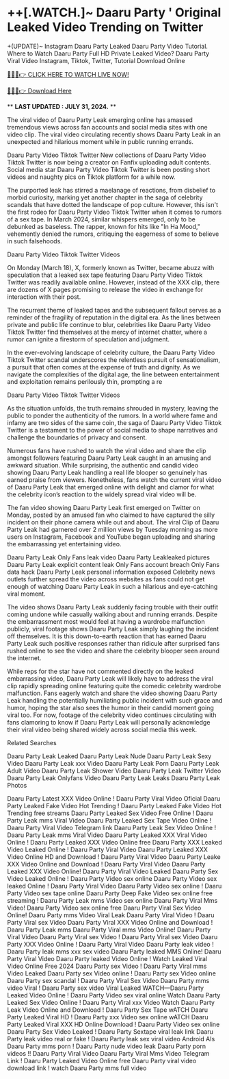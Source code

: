 # ++[.WATCH.]~ Daaru Party ' Original Leaked Video Trending on Twitter

+(UPDATE)~ Instagram Daaru Party Leaked Daaru Party Video Tutorial​. Where to Watch Daaru Party Full HD Private Leaked Video? Daaru Party Viral Video Instagram, Tiktok, Twitter, Tutorial Download Online

[🔴🔥🔥👉 CLICK HERE TO WATCH LIVE NOW!](https://unigior.site/)

[🔴🔥🔥👉 Download Here](https://unigior.site/)

** **LAST UPDATED : JULY 31, 2024.** **

The viral video of Daaru Party Leak emerging online has amassed tremendous views across fan accounts and social media sites with one video clip. The viral video circulating recently shows Daaru Party Leak in an unexpected and hilarious moment while in public running errands.

Daaru Party Video Tiktok Twitter New collections of Daaru Party Video Tiktok Twitter is now being a creator on Fanfix uploading adult contents. Social media star Daaru Party Video Tiktok Twitter is been posting short videos and naughty pics on Tiktok platform for a while now.

The purported leak has stirred a maelanage of reactions, from disbelief to morbid curiosity, marking yet another chapter in the saga of celebrity scandals that have dotted the landscape of pop culture. However, this isn't the first rodeo for Daaru Party Video Tiktok Twitter when it comes to rumors of a sex tape. In March 2024, similar whispers emerged, only to be debunked as baseless. The rapper, known for hits like "In Ha Mood," vehemently denied the rumors, critiquing the eagerness of some to believe in such falsehoods.

Daaru Party Video Tiktok Twitter Videos

On Monday (March 18), X, formerly known as Twitter, became abuzz with speculation that a leaked sex tape featuring Daaru Party Video Tiktok Twitter was readily available online. However, instead of the XXX clip, there are dozens of X pages promising to release the video in exchange for interaction with their post.

The recurrent theme of leaked tapes and the subsequent fallout serves as a reminder of the fragility of reputation in the digital era. As the lines between private and public life continue to blur, celebrities like Daaru Party Video Tiktok Twitter find themselves at the mercy of internet chatter, where a rumor can ignite a firestorm of speculation and judgment.

In the ever-evolving landscape of celebrity culture, the Daaru Party Video Tiktok Twitter scandal underscores the relentless pursuit of sensationalism, a pursuit that often comes at the expense of truth and dignity. As we navigate the complexities of the digital age, the line between entertainment and exploitation remains perilously thin, prompting a re

Daaru Party Video Tiktok Twitter Videos

As the situation unfolds, the truth remains shrouded in mystery, leaving the public to ponder the authenticity of the rumors. In a world where fame and infamy are two sides of the same coin, the saga of Daaru Party Video Tiktok Twitter is a testament to the power of social media to shape narratives and challenge the boundaries of privacy and consent.

Numerous fans have rushed to watch the viral video and share the clip amongst followers featuring Daaru Party Leak caught in an amusing and awkward situation. While surprising, the authentic and candid video showing Daaru Party Leak handling a real life blooper so genuinely has earned praise from viewers. Nonetheless, fans watch the current viral video of Daaru Party Leak that emerged online with delight and clamor for what the celebrity icon’s reaction to the widely spread viral video will be.

The fan video showing Daaru Party Leak first emerged on Twitter on Monday, posted by an amused fan who claimed to have captured the silly incident on their phone camera while out and about. The viral Clip of Daaru Party Leak had garnered over 2 million views by Tuesday morning as more users on Instagram, Facebook and YouTube began uploading and sharing the embarrassing yet entertaining video.

Daaru Party Leak Only Fans leak video
Daaru Party Leakleaked pictures
Daaru Party Leak explicit content leak
Only Fans account breach
Only Fans data hack
Daaru Party Leak personal information exposed
Celebrity news outlets further spread the video across websites as fans could not get enough of watching Daaru Party Leak in such a hilarious and eye-catching viral moment.

The video shows Daaru Party Leak suddenly facing trouble with their outfit coming undone while casually walking about and running errands. Despite the embarrassment most would feel at having a wardrobe malfunction publicly, viral footage shows Daaru Party Leak simply laughing the incident off themselves. It is this down-to-earth reaction that has earned Daaru Party Leak such positive responses rather than ridicule after surprised fans rushed online to see the video and share the celebrity blooper seen around the internet.

While reps for the star have not commented directly on the leaked embarrassing video, Daaru Party Leak will likely have to address the viral clip rapidly spreading online featuring quite the comedic celebrity wardrobe malfunction. Fans eagerly watch and share the video showing Daaru Party Leak handling the potentially humiliating public incident with such grace and humor, hoping the star also sees the humor in their candid moment going viral too. For now, footage of the celebrity video continues circulating with fans clamoring to know if Daaru Party Leak will personally acknowledge their viral video being shared widely across social media this week.

Related Searches

Daaru Party Leak Leaked Daaru Party Leak Nude Daaru Party Leak Sexy Video Daaru Party Leak xxx Video Daaru Party Leak Porn Daaru Party Leak Adult Video Daaru Party Leak Shower Video Daaru Party Leak Twitter Video Daaru Party Leak Onlyfans Video Daaru Party Leak Leaks Daaru Party Leak Photos

Daaru Party Latest XXX Video Online ! Daaru Party Viral Video Oficial
Daaru Party Leaked Fake Video Hot Trending ! Daaru Party Leaked Fake Video Hot Trending free streams
Daaru Party Leaked Sex Video Free Online ! Daaru Party Leak mms Viral Video
Daaru Party Leaked Sex Tape Video Online ! Daaru Party Viral Video Telegram link
Daaru Party Leak Sex Video Online ! Daaru Party Leak mms Viral Video
Daaru Party Leaked XXX Viral Video Online ! Daaru Party Leaked XXX Video Online free
Daaru Party XXX Leaked Video Leaked Online ! Daaru Party Viral Video
Daaru Party Leaked XXX Video Online HD and Download ! Daaru Party Viral Video
Daaru Party Leake XXX Video Online and Download ! Daaru Party Viral Video
Daaru Party Leaked XXX Video Online! Daaru Party Viral Video Leaked
Daaru Party Sex Video Leaked Online ! Daaru Party Video sex online
Daaru Party Video sex leaked Online ! Daaru Party Viral Video
Daaru Party Video sex online ! Daaru Party Video sex tape online
Daaru Party Deep Fake Video sex online free streaming ! Daaru Party Leak mms Video sex online
Daaru Party Viral Mms Video! Daaru Party Video sex online free
Daaru Party Viral Sex Video Online! Daaru Party mms Video Viral Leak
Daaru Party Viral Video ! Daaru Party Viral sex Video
Daaru Party Viral XXX Video Online and Download ! Daaru Party Leak mms
Daaru Party Viral mms Video Online! Daaru Party Viral Video
Daaru Party Viral sex Video ! Daaru Party Viral sex Video
Daaru Party XXX Video Online ! Daaru Party Viral Video
Daaru Party leak video ! Daaru Party leak mms xxx sex video
Daaru Party leaked MMS Online! Daaru Party Viral Video
Daaru Party leaked Video Online ! Watch Leaked Viral Video Online Free 2024
Daaru Party sex Video ! Daaru Party Viral mms Video Leaked
Daaru Party sex Video online ! Daaru Party sex Video online
Daaru Party sex scandal ! Daaru Party Viral Sex Video
Daaru Party mms video Viral ! Daaru Party sex video Viral Leaked
WATCH—Daaru Party Leaked Video Online ! Daaru Party Video sex viral online
Watch Daaru Party Leaked Sex Video Online ! Daaru Party Viral xxx Video
Watch Daaru Party Leak Video Online and Download ! Daaru Party Sex Tape
wATCH Daaru Party Leaked Viral HD ! Daaru Party xxx Video sex online
wATCH Daaru Party Leaked Viral XXX HD Online Download ! Daaru Party Video sex online
Daaru Party Sex Video Leaked ! Daaru Party Sextape viral leak link
Daaru Party leak video real or fake ! Daaru Party leak sex viral video Android AIs
Daaru Party mms porn ! Daaru Party nude video leak
Daaru Party porn videos !! Daaru Party Viral Video
Daaru Party Viral Mms Video Telegram Link ! Daaru Party Leaked Video Online free
Daaru Party viral video download link ! watch Daaru Party mms full video
